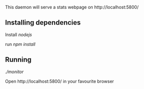 This daemon will serve a stats webpage on http://localhost:5800/

## Installing dependencies

Install *nodejs*

run *npm install*

## Running

*./monitor*

Open http://localhost:5800/ in your favourite browser
